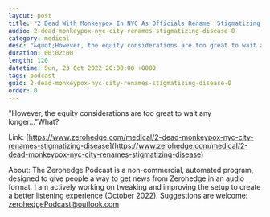 ```yaml
---
layout: post
title: "2 Dead With Monkeypox In NYC As Officials Rename 'Stigmatizing' Disease"
audio: 2-dead-monkeypox-nyc-city-renames-stigmatizing-disease-0
category: medical
desc: "&quot;However, the equity considerations are too great to wait any longer...&quot;What?"
duration: 00:02:00
length: 120
datetime: Sun, 23 Oct 2022 20:00:00 +0000
tags: podcast
guid: 2-dead-monkeypox-nyc-city-renames-stigmatizing-disease-0
order: 0
---
```

&quot;However, the equity considerations are too great to wait any longer...&quot;What?

Link: [https://www.zerohedge.com/medical/2-dead-monkeypox-nyc-city-renames-stigmatizing-disease](https://www.zerohedge.com/medical/2-dead-monkeypox-nyc-city-renames-stigmatizing-disease)

About: The Zerohedge Podcast is a non-commercial, automated program, designed to give people a way to get news from Zerohedge in an audio format.  I am actively working on tweaking and improving the setup to create a better listening experience (October 2022).  Suggestions are welcome: [zerohedgePodcast@outlook.com](mailto:zerohedgePodcast@outlook.com)